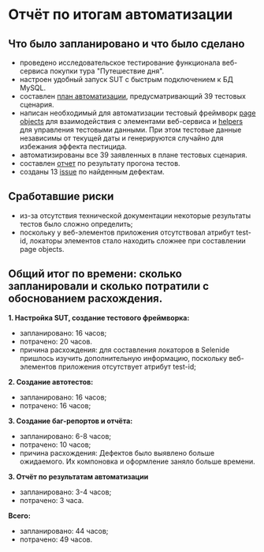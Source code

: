 # Отчёт по итогам автоматизации
## Что было запланировано и что было сделано

* проведено исследовательское тестирование функционала веб-сервиса покупки тура "Путешествие дня".
* настроен удобный запуск SUT с быстрым подключением к БД MySQL.
* составлен [план автоматизации](https://github.com/YULLEN1/CourseWork/blob/main/docs/Plan.md), предусматривающий 39 тестовых сценария.
* написан необходимый для автоматизации тестовый фреймворк [page objects](https://github.com/YULLEN1/CourseWork/tree/main/src/test/java/pages) для взаимодействия с элементами веб-сервиса и [helpers](https://github.com/yulialener/CourseWork/blob/64509cd31591891f411a5dac0c9fc838e91bbf83/src/test/java/data) для управления тестовыми данными. При этом тестовые данные независимы от текущей даты и генерируются случайно для избежания эффекта пестицида.
* автоматизированы все 39 заявленных в плане тестовых сценария.
* составлен [отчет](https://github.com/yulialener/CourseWork/blob/64509cd31591891f411a5dac0c9fc838e91bbf83/docs/Report.md) по результату прогона тестов.
* созданы 13 [issue](https://github.com/yulialener/CourseWork/issues) по найденным дефектам.

## Сработавшие риски
* из-за отсутствия технической документации некоторые результаты тестов было сложно определить;
* поскольку у веб-элементов приложения отсутствовал атрибут test-id, локаторы элементов стало находить сложнее при составлении page objects.

## Общий итог по времени: сколько запланировали и сколько потратили с обоснованием расхождения. <br>

**1. Настройка SUT, создание тестового фреймворка:**
- запланировано: 16 часов;
- потрачено: 20 часов.
- причина расхождения: для составления локаторов в Selenide пришлось изучить дополнительную информацию, поскольку веб-элементов приложения отсутствует атрибут test-id;


**2. Создание автотестов:**
- запланировано: 16 часов;
- потрачено: 16 часов;


**3. Создание баг-репортов и отчёта:**
- запланировано: 6-8 часов;
- потрачено: 10 часов;
- причина расхождения: Дефектов было выявлено больше ожидаемого. Их компоновка и оформление заняло больше времени.


**3. Отчёт по результатам автоматизации** 
- запланировано: 3-4 часов;
- потрачено: 3 часа.


**Всего:**
- запланировано: 44 часов;
- потрачено: 49 часов.

